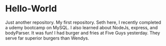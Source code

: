 # Hello-World
Just another repository. My first repository.
Seth here,
I recently completed a udemy bootcamp on MySQL. I also learned about NodeJs, express, and bodyParser. It was fun!
I had burger and fries at Five Guys yesterday. They serve far superior burgers than Wendys.
